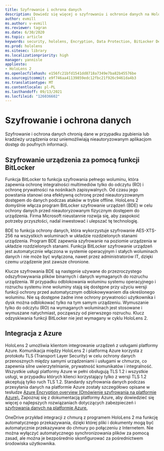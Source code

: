 ```yaml
---
title: Szyfrowanie i ochrona danych
description: Dowiedz się więcej o szyfrowaniu i ochronie danych na HoloLens 2, w tym o integracji funkcji BitLocker i platformy Azure.
author: evmill
ms.author: v-evmill
ms.reviewer: tagran
ms.date: 6/30/2020
ms.topic: article
keywords: security, hololens, Encryption, Data Protection, BitLocker Device, BitLocker, bitlocker, bitlocker, bitlocker encryption, azure integration,
ms.prod: hololens
ms.sitesec: library
ms.localizationpriority: high
manager: yannisle
appliesto:
- HoloLens 2
ms.openlocfilehash: e156fc21bfd1541dd8718a7349e7ba82b45576be
ms.sourcegitcommit: e9f746aa41139859edc12fbc21f926c9461da4b3
ms.translationtype: MT
ms.contentlocale: pl-PL
ms.lasthandoff: 09/13/2021
ms.locfileid: "126036602"
---
```

# <a name="encryption-and-data-protection"></a>Szyfrowanie i ochrona danych

Szyfrowanie i ochrona danych chronią dane w przypadku zgubienia lub kradzieży urządzenia oraz uniemożliwiają nieautoryzowanym aplikacjom dostęp do poufnych informacji.

## <a name="bitlocker-device-encryption"></a>Szyfrowanie urządzenia za pomocą funkcji BitLocker

Funkcja BitLocker to funkcja szyfrowania pełnego woluminu, która zapewnia ochronę integralności multimediów tylko do odczytu (RO) i ochronę prywatności na nośnikach zapisywalnych.  Od czasu jego powstania stanowi ona efektywną ochronę przed nieautoryzowanym dostępem do danych podczas ataków w trybie offline. HoloLens 2 domyślnie włącza program BitLocker szyfrowanie urządzeń (BDE) w celu ochrony danych przed nieautoryzowanym fizycznym dostępem do urządzenia. Firma Microsoft nieustannie rozwija się, aby zaspokoić potrzeby przyszłości, nadal inwestować i ulepszać tę technologię.

BDE to funkcja ochrony danych, która wykorzystuje szyfrowanie AES-XTS-256 na wszystkich woluminach w układzie rozdzielonych stanami urządzenia. Program BDE zapewnia szyfrowanie na poziomie urządzenia w układzie rozdzielonych stanami. Funkcja BitLocker szyfrowanie urządzeń jest automatycznie włączona w systemie operacyjnym i stałych woluminach danych i nie może być wyłączona, nawet przez administratorów IT, dzięki czemu urządzenie jest zawsze chronione.

Klucze szyfrowania BDE są następnie używane do przezroczystego odszyfrowywania plików binarnych i danych wymaganych do rozruchu urządzenia. W przypadku odblokowania woluminu systemu operacyjnego i rozruchu systemu inne woluminy stają się dostępne przy użyciu wersji funkcji ochrony przed automatycznym odblokowywaniem dla określonego woluminu. Nie są dostępne żadne inne ochrony prywatności użytkownika i dysk można odblokować tylko na tym samym urządzeniu. Wymuszanie tylko do odczytu (RO) na wymaganych woluminach jest stosowane i wymuszane natychmiast, począwszy od pierwszego rozruchu. Klucz odzyskiwania funkcji BitLocker nie jest wymagany w cyklu HoloLens 2.

## <a name="azure-integration"></a>Integracja z Azure 

HoloLens 2 umożliwia klientom integrowanie urządzeń z usługami platformy Azure. Komunikacja między HoloLens 2 i platformą Azure korzysta z protokołu TLS (Transport Layer Security) w celu ochrony danych przenosznych między samymi urządzeniami i usługami w chmurze, co zapewnia silne uwierzytelnianie, prywatność komunikatów i integralność. Wszystkie usługi platformy Azure w pełni obsługują TLS 1.2 i wszystkie usługi, w przypadku których klienci korzystający tylko z wersji TLS 1.2 akceptują tylko ruch TLS 1.2. Standardy szyfrowania danych podczas przesyłania danych na platformie Azure zostały szczegółowo opisane w tesłudze [Azure Encryption overview (Omówienie szyfrowania na platformie Azure).](/azure/security/fundamentals/encryption-overview) Zapoznaj się z dokumentacją platformy Azure, aby dowiedzieć się więcej o najlepszych rozwiązaniach dotyczących zabezpieczeń i [szyfrowania danych na platformie Azure.](/azure/security/fundamentals/data-encryption-best-practices) 

OneDrive przykład integracji z chmurą z programem HoloLens 2 ma funkcję automatycznego przekazywania, dzięki której pliki i dokumenty mogą być automatycznie przekazywane do chmury po połączeniu z Internetem. Nie można wyłączyć automatycznego synchronizowania plików za pomocą zasad, ale można je bezpośrednio skonfigurować za pośrednictwem środowiska użytkownika. 
